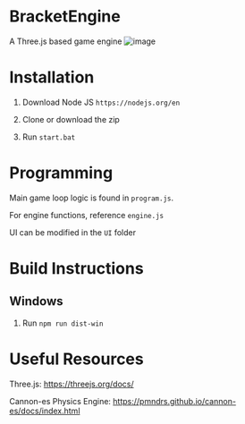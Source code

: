 # BracketEngine
A Three.js based game engine
![image](https://github.com/OCSYT/BracketEngine/assets/69521768/b8aca42f-236c-4b35-8d1a-edcf77841179)


# Installation
1) Download Node JS `https://nodejs.org/en`

2) Clone or download the zip

4) Run `start.bat`


# Programming

Main game loop logic is found in `program.js`.

For engine functions, reference `engine.js`

UI can be modified in the `UI` folder

# Build Instructions
## Windows
1) Run `npm run dist-win`


# Useful Resources
Three.js: https://threejs.org/docs/

Cannon-es Physics Engine: https://pmndrs.github.io/cannon-es/docs/index.html
